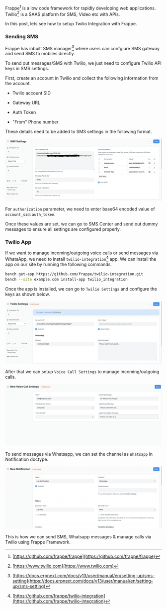 <!--
.. title: Twilio Integration With Frappe Framework
.. slug: twilio-frappe
.. date: 2022-06-30 11:46:02 UTC+05:30
.. tags: frappe-framework
.. category: python
.. link:
.. description: How to integrate twilio with Frappe framework for sms, video calls.
.. type: text
-->

Frappe[^frappe] is a low code framework for rapidly developing web applications. Twilio[^twilio] is a SAAS platform for SMS, Video etc with APIs.

In this post, lets see how to setup Twilio Integration with Frappe.


### Sending SMS

Frappe has inbuilt SMS manager[^sms] where users can confgiure SMS gateway and send SMS to mobiles directly.

To send out messages/SMS with Twilio, we just need to configure Twilio API keys in SMS settings.

First, create an account in Twilio and collect the following information from the account.

- Twilio account SID

- Gateway URL

- Auth Token

- "From" Phone number

These details need to be added to SMS settings in the following format.

<img src="/images/frappe-twilio.png" />

For `authorization` parameter, we need to enter base64 encoded value of `account_sid:auth_token`.

Once these values are set, we can go to SMS Center and send out dummy messages to ensure all settings are configured properly.


### Twilio App

If we want to manage incoming/outgoing voice calls or send messages via WhatsApp, we need to install `twilio-integration`[^tl] app. We can install the app on our site by running the following commands.

```sh
bench get-app https://github.com/frappe/twilio-integration.git
bench --site example.com install-app twilio_integration
```

Once the app is installed, we can go to `Twilio Settings` and configure the keys as shown below.

<img src="/images/twilio-settings.png" />


After that we can setup `Voice Call Settings` to manage incoming/outgoing calls.

<img src="/images/twilio-voice.png" />

To send messages via Whatsapp, we can set the channel as `Whatsapp` in Notification doctype.

<img src="/images/twilio-whatsapp.png" />


This is how we can send SMS, Whatsapp messages & manage calls via Twilio using Frappe Framework.


[^frappe]: [https://github.com/frappe/frappe](https://github.com/frappe/frappe)

[^twilio]: [https://www.twilio.com](https://www.twilio.com)

[^sms]: [https://docs.erpnext.com/docs/v13/user/manual/en/setting-up/sms-setting](https://docs.erpnext.com/docs/v13/user/manual/en/setting-up/sms-setting)

[^tl]: [https://github.com/frappe/twilio-integration](https://github.com/frappe/twilio-integration)
